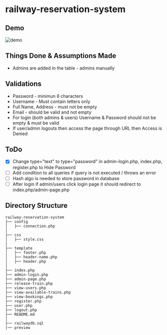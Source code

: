 # railway-reservation-system

## Demo

![demo](https://github.com/pranjalibajpai/railway-reservation-system/blob/master/preview/demo1.gif)

## Things Done & Assumptions Made
- Admins are added in the table - admins manually

## Validations
- Password - minimun 8 characters
- Username - Must contain letters only
- Full Name, Address - must not be empty
- Email - should be valid and not empty
- For login (both admins & users) Username & Password should not be empty & must be valid
- If user/admin logouts then access the page through URL then Access is Denied

## ToDo
- [x] Change type="text" to type="password" in admin-login.php, index.php, register.php to Hide Password
- [ ] Add condition to all queries if query is not executed / throws an error
- [ ] Hash algo is needed to store password in database
- [ ] After login if admin/users click login page it should redirect to index.php/admin-page.php 

## Directory Structure

```
railway-reservation-system
├── config
│   ├── connection.php
|
├── css
│   ├── style.css
|
├── template
│   ├── footer.php
│   ├── header-name.php
│   ├── header.php
│  
├── index.php
├── admin-login.php
├── admin-page.php
├── release-train.php
├── view-users.php
├── view-available-trains.php
├── view-bookings.php
├── register.php
├── user.php
├── logout.php
├── README.md
│  
├── railwaydb.sql
|── preview


```
